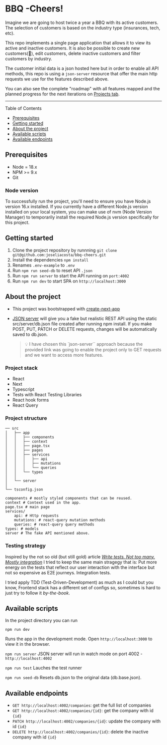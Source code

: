# BBQ -Cheers!

Imagine we are going to host twice a year a BBQ with its active customers. The selection of customers is based on the industry type (insurances, tech, etc).

This repo implements a single page application that allows it to view its active and inactive customers. It is also be possible to create new customers(🚧), edit customers, delete inactive customers and filter customers by industry.

The customer initial data is a json hosted here but in order to enable all API methods, this repo is using a `json-server` resource that offer the main http requests we use for the features described above.

You can also see the complete "roadmap" with all features mapped and the planned progress for the next iterations on [Projects tab](https://github.com/users/joseliacosta/projects/3).

---

Table of Contents

- [Prerequisites](#prerequisites)
- [Getting started](#getting-staterd)
- [About the project](#about-the-project)
- [Available scripts](#available-scripts)
- [Available endpoints](#available-endpoits)

## <a name='prerequisites'></a> Prerequisites

- Node = 18.x
- NPM >= 9.x
- Git

### Node version

To successfully run the project, you'll need to ensure you have Node.js version 16.x installed. If you currently have a different Node.js version installed on your local system, you can make use of nvm (Node Version Manager) to temporarily install the required Node.js version specifically for this project.

## <a name='getting-staterd'></a> Getting started

1. Clone the project repository by runnning `git clone git@github.com:joseliacosta/bbq-cheers.git`
2. Install the dependencies `npm install`
3. Renames `.env-example` to `.env`
4. Run `npm run seed-db` to reset API `.json`
5. Run `npm run server` to start the API running on `port:4002`
6. Run `npm run dev` to start SPA on `http://localhost:3000`

## <a name='about-the-project'></a> About the project

- This project was bootstrapped with [create-next-app](https://nextjs.org/docs/pages/api-reference/create-next-app)

- [JSON server](https://github.com/typicode/json-server) will give you a fake but realistic REST API using the static src/server/db.json file created after running npm install. If you make POST, PUT, PATCH or DELETE requests, changes will be automatically saved to db.json.
  > :bulb: I have chosen this `json-server`` approach because the provided link was going to enable the project only to GET requests and we want to access more features.

### Project stack

- React
- Next
- Typescript
- Tests with React Testing Libraries
- React hook forms
- React Query

### Project structure

```
── src
│   ├── app
│   │   ├── components
│   │   ├── context
│   │   ├── page.tsx
│   │   ├── pages
│   │   ├── services
│   │   │   ├── api
│   │   │   ├── mutations
│   │   │   └── queries
│   │   └── types
│   │
│   └── server
│
└── tsconfig.json

```

```
components # mostly styled components that can be reused.
context # Context used in the app.
page.tsx # main page
services/
    api: # Http requests
    mutations: # react-query mutation methods
    queries: # react-query query methods
types: # models
server # The fake API mentioned above.
```

### Testing strategy

Inspired by the not so old (but still gold) article _[Write tests. Not too many. Mostly integration](https://kentcdodds.com/blog/write-tests)_ I tried to keep the same main stragegy that is: Put more energy on the tests that reflect our user interaction with the interface but not so expensive as E2E journeys. Integration tests.

I tried apply TDD (Test-Driven-Development) as much as I could but you know, Frontend stack has a different set of configs so, sometimes is hard to just try to follow it _by-the-book_.

## <a name='available-scripts'></a> Available scripts

In the project directory you can run

`npm run dev`

Runs the app in the development mode.
Open `http://localhost:3000` to view it in the browser.

`npm run server`
JSON server will run in watch mode on port 4002 - `http://localhost:4002`

`npm run test`
Lauches the test runner

`npm run seed-db`
Resets db.json to the original data (db.base.json).

## <a name='available-endpoits'></a> Available endpoints

- `GET http://localhost:4002/companies`: get the full list of companies
- `GET http://localhost:4002/companies/{id}`: get the company with id `{id}`
- `PATCH http://localhost:4002/companies/{id}`: update the company with id `{id}`
- `DELETE http://localhost:4002/companies/{id}`: delete the inactive company with id `{id}`
